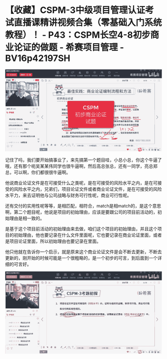 # 【收藏】CSPM-3中级项目管理认证考试直播课精讲视频合集（零基础入门系统教程）！ - P43：CSPM长空4-8初步商业论证的做题 - 希赛项目管理 - BV16p42197SH

![](img/a07f61367ed4d6566672ade0a9ca50ed_0.png)

记住了吗，我们要开始搞事业了，来先搞第一个题目哇，小总小总，你这个牛逼了哦，还有那个呃吴某某伟同学也很牛逼啊，然后高总张总，还有一同学，亮总郑总，可以啊，你们都很很牛逼啊。

他说商业论证文件是在可接受什么之类呢，是在可接受的风险水平之内，是在可接受的风险水平之内，兄弟们，项目论证文件或者商业论证文件，是在可接受的风险水平力，来去证明他与公司战略与财务可行性呢，商业可行性呢。

还有交付的实用性呢等等，是相匹配，相符合，match是相match的，是这个意思啊，第二个题目呢，他说是项目的初始理由，应该是要跟公司的项目前活动的，初始理由是相一致的。

是基于这个项目前活动的初始理由来去做，咱们这个项目的初始理由，并且这个项目的初始理由，他也要记录在什么文件里面呢，它也要记录在商业论证里面，或者是项目论证里面，所以初始理由也要记录在里面。

他只他就在告诉你一个启示，就是原来这个商业论证文件是会不断去更新，不断去更新的，刚开始的时候可能是一个很粗略的，是一个初步的可言，到后面到一个详细的可言好。



![](img/a07f61367ed4d6566672ade0a9ca50ed_2.png)